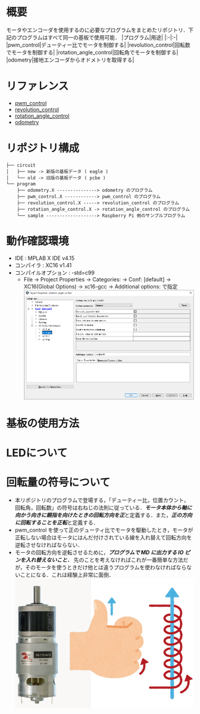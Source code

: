 # 概要
モータやエンコーダを使用するのに必要なプログラムをまとめたリポジトリ．下記のプログラムはすべて同一の基板で使用可能．
|プログラム|用途|
|:-|:-|
|pwm_control|デューティー比でモータを制御する|
|revolution_control|回転数でモータを制御する|
|rotation_angle_control|回転角でモータを制御する|
|odometry|接地エンコーダからオドメトリを取得する|
# リファレンス
* [pwm_control](doc/pwm_control.md)
* [revolution_control](doc/revolution_control.md)
* [rotation_angle_control](doc/rotation_angle_control.md)
* [odometry](doc/odometry.md)
# リポジトリ構成
```tree
├── circuit
│   ├── new -> 新版の基板データ ( eagle )
│   └── old -> 旧版の基板データ ( pcbe )
└── program
    ├── odometry.X ---------------> odometry のプログラム
    ├── pwm_control.X ------------> pwm_control のプログラム
    ├── revolution_control.X -----> revolution_control のプログラム
    ├── rotation_angle_control.X -> rotation_angle_control のプログラム
    └── sample -------------------> Raspberry Pi 側のサンプルプログラム
```






# 動作確認環境
* IDE : MPLAB X IDE v4.15
* コンパイラ : XC16 v1.41
* コンパイルオプション : -std=c99
    * File -> Project Properties -> Categories: -> Conf: [default] -> XC16(Global Options) -> xc16-gcc -> Additional options: で指定
![](doc/img/additional_options.png)

# 基板の使用方法
# LEDについて


# 回転量の符号について
* 本リポジトリのプログラムで登場する，「デューティー比，位置カウント，回転角，回転数」の符号は右ねじの法則に従っている．***モータ本体から軸に向かう向きに親指を向けたときの回転方向を正***と定義する．また，***正の方向に回転することを正転***と定義する．
* pwm_control を使って正のデューティ比でモータを駆動したとき，モータが正転しない場合はモータにはんだ付けされている線を入れ替えて回転方向を逆転させなければならない．
* モータの回転方向を逆転させるために，***プログラムで MD に出力する IO ピンを入れ替えないこと．*** 先のことを考えなければこれが一番簡単な方法だが，そのモータを使うときだけ他とは違うプログラムを使わなければならないことになる．これは経験上非常に面倒．
![](doc/img/migineji.png)